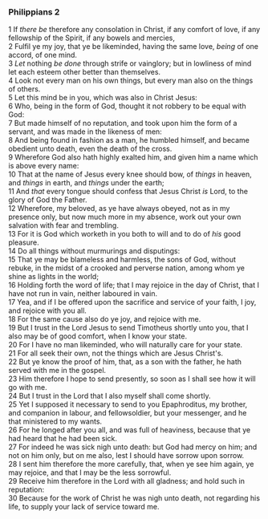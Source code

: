 ### Philippians 2

1 If *there be* therefore any consolation in Christ, if any comfort of love, if any fellowship of the Spirit, if any bowels and mercies,  
2 Fulfil ye my joy, that ye be likeminded, having the same love, *being* of one accord, of one mind.  
3 *Let* nothing *be done* through strife or vainglory; but in lowliness of mind let each esteem other better than themselves.  
4 Look not every man on his own things, but every man also on the things of others.  
5 Let this mind be in you, which was also in Christ Jesus:  
6 Who, being in the form of God, thought it not robbery to be equal with God:  
7 But made himself of no reputation, and took upon him the form of a servant, and was made in the likeness of men:  
8 And being found in fashion as a man, he humbled himself, and became obedient unto death, even the death of the cross.  
9 Wherefore God also hath highly exalted him, and given him a name which is above every name:  
10 That at the name of Jesus every knee should bow, of *things* in heaven, and *things* in earth, and *things* under the earth;  
11 And *that* every tongue should confess that Jesus Christ *is* Lord, to the glory of God the Father.  
12 Wherefore, my beloved, as ye have always obeyed, not as in my presence only, but now much more in my absence, work out your own salvation with fear and trembling.  
13 For it is God which worketh in you both to will and to do of *his* good pleasure.  
14 Do all things without murmurings and disputings:  
15 That ye may be blameless and harmless, the sons of God, without rebuke, in the midst of a crooked and perverse nation, among whom ye shine as lights in the world;  
16 Holding forth the word of life; that I may rejoice in the day of Christ, that I have not run in vain, neither laboured in vain.  
17 Yea, and if I be offered upon the sacrifice and service of your faith, I joy, and rejoice with you all.  
18 For the same cause also do ye joy, and rejoice with me.  
19 But I trust in the Lord Jesus to send Timotheus shortly unto you, that I also may be of good comfort, when I know your state.  
20 For I have no man likeminded, who will naturally care for your state.  
21 For all seek their own, not the things which are Jesus Christ's.  
22 But ye know the proof of him, that, as a son with the father, he hath served with me in the gospel.  
23 Him therefore I hope to send presently, so soon as I shall see how it will go with me.  
24 But I trust in the Lord that I also myself shall come shortly.  
25 Yet I supposed it necessary to send to you Epaphroditus, my brother, and companion in labour, and fellowsoldier, but your messenger, and he that ministered to my wants.  
26 For he longed after you all, and was full of heaviness, because that ye had heard that he had been sick.  
27 For indeed he was sick nigh unto death: but God had mercy on him; and not on him only, but on me also, lest I should have sorrow upon sorrow.  
28 I sent him therefore the more carefully, that, when ye see him again, ye may rejoice, and that I may be the less sorrowful.  
29 Receive him therefore in the Lord with all gladness; and hold such in reputation:  
30 Because for the work of Christ he was nigh unto death, not regarding his life, to supply your lack of service toward me.  
